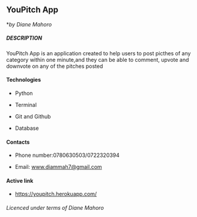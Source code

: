 ## YouPitch App

**by Diane Mahoro*

##### DESCRIPTION

YouPitch App is an application created to help users to post picthes of any category within one minute,and they can be able to comment, upvote and downvote on any of the pitches posted


#### Technologies

- Python

- Terminal

- Git and Github

- Database

#### Contacts

- Phone number:0780630503/0722320394

- Email: www.diammah7@gmail.com

#### Active link 

- https://youpitch.herokuapp.com/

###### Licenced under terms of Diane Mahoro


